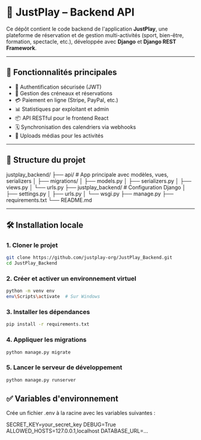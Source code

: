 # 🎯 JustPlay – Backend API

Ce dépôt contient le code backend de l'application **JustPlay**, une plateforme de réservation et de gestion multi-activités (sport, bien-être, formation, spectacle, etc.), développée avec **Django** et **Django REST Framework**.

---

## 🚀 Fonctionnalités principales

- 🔐 Authentification sécurisée (JWT)
- 📅 Gestion des créneaux et réservations
- 💳 Paiement en ligne (Stripe, PayPal, etc.)
- 📊 Statistiques par exploitant et admin
- 📦 API RESTful pour le frontend React
- 🗓️ Synchronisation des calendriers via webhooks
- 📁 Uploads médias pour les activités

---

## 📂 Structure du projet

justplay_backend/
├── api/ # App principale avec modèles, vues, serializers
│ ├── migrations/
│ ├── models.py
│ ├── serializers.py
│ ├── views.py
│ └── urls.py
├── justplay_backend/ # Configuration Django
│ ├── settings.py
│ ├── urls.py
│ └── wsgi.py
├── manage.py
├── requirements.txt
└── README.md


---

## 🛠️ Installation locale

### 1. Cloner le projet

```bash
git clone https://github.com/justplay-org/JustPlay_Backend.git
cd JustPlay_Backend
```

### 2. Créer et activer un environnement virtuel

```bash
python -m venv env
env\Scripts\activate  # Sur Windows
```

### 3. Installer les dépendances

```bash
pip install -r requirements.txt
```

### 4. Appliquer les migrations

```bash
python manage.py migrate
```

### 5. Lancer le serveur de développement

```bash
python manage.py runserver
```

## ✅ Variables d'environnement

Crée un fichier .env à la racine avec les variables suivantes :

SECRET_KEY=your_secret_key
DEBUG=True
ALLOWED_HOSTS=127.0.0.1,localhost
DATABASE_URL=...

